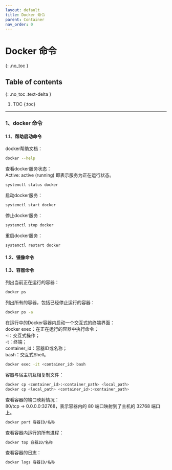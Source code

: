 ```yaml
---
layout: default
title: Docker 命令
parent: Container
nav_order: 0
---
```


# Docker 命令

{: .no_toc }

## Table of contents

{: .no_toc .text-delta }

1. TOC
   {:toc}

---

### 1、docker 命令

#### 1.1、帮助启动命令

docker帮助文档：

```bash
docker --help
```

查看docker服务状态：  
Active: active (running) 即表示服务为正在运行状态。

```bash
systemctl status docker
``` 

启动docker服务：

```bash
systemctl start docker
```

停止docker服务：

```bash
systemctl stop docker
```

重启docker服务：

```bash
systemctl restart docker
```

#### 1.2、镜像命令

#### 1.3、容器命令

列出当前正在运行的容器：

```bash
docker ps
```

列出所有的容器，包括已经停止运行的容器：

```bash
docker ps -a
```

在运行中的Docker容器内启动一个交互式的终端界面：  
docker exec：在正在运行的容器中执行命令；   
-i：交互式操作；  
-t：终端；  
container_id：容器ID或名称；  
bash：交互式Shell。

```bash
docker exec -it <container_id> bash
```

容器与宿主机互相复制文件：

```bash
docker cp <container_id>:<container_path> <local_path>
docker cp <local_path> <container_id>:<container_path>
```

查看容器的端口映射情况：  
80/tcp -> 0.0.0.0:32768，表示容器内的 80 端口映射到了主机的 32768 端口上。

```bash
docker port 容器ID/名称
```

查看容器内运行的所有进程：

```bash
docker top 容器ID/名称
```

查看容器的日志：

```bash
docker logs 容器ID/名称
```